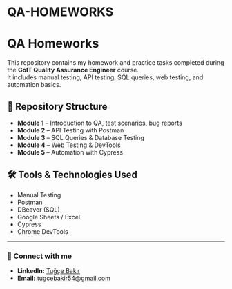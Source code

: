 # QA-HOMEWORKS
# QA Homeworks

This repository contains my homework and practice tasks completed during the **GoIT Quality Assurance Engineer** course.  
It includes manual testing, API testing, SQL queries, web testing, and automation basics.

## 📂 Repository Structure
- **Module 1** – Introduction to QA, test scenarios, bug reports
- **Module 2** – API Testing with Postman
- **Module 3** – SQL Queries & Database Testing
- **Module 4** – Web Testing & DevTools
- **Module 5** – Automation with Cypress

## 🛠 Tools & Technologies Used
- Manual Testing
- Postman
- DBeaver (SQL)
- Google Sheets / Excel
- Cypress
- Chrome DevTools

---

### 🔗 Connect with me
- **LinkedIn:** [Tuğçe Bakır](https://www.linkedin.com/in/tugcebakir1/)
- **Email:** tugcebakir54@gmail.com
